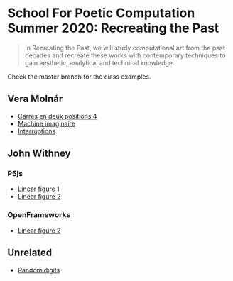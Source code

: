 # School For Poetic Computation Summer 2020: Recreating the Past

> In Recreating the Past, we will study computational art from the past decades and recreate these works with contemporary techniques to gain aesthetic, analytical and technical knowledge.

Check the master branch for the class examples.

## Vera Molnár

- [Carrés en deux positions 4](p5js/vera-moln-rcarr-s-en-deux-positions-4/dist)
- [Machine imaginaire](p5js/vera-moln-rimaginary-machine/dist)
- [Interruptions](p5js/vera-moln-rinterruptions/dist)

## John Withney

### P5js

- [Linear figure 1](p5js/john-withneylinear-figure-1/dist)
- [Linear figure 2](p5js/john-withneylinear-figure-2/dist)

### OpenFrameworks

- [Linear figure 2](https://github.com/murilopolese/RTP_SFPC_SUMMER20/tree/master/openframeworks/john-withneylinear-figure-2)

## Unrelated

- [Random digits](p5js/random-digits-animation/dist)
